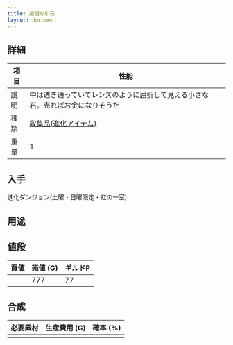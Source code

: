 ```yaml
---
title: 透明な小石
layout: document
---
```

## 詳細

|項目|性能|
|---|---|
|説明|中は透き通っていてレンズのように屈折して見える小さな石。売ればお金になりそうだ|
|種類|[収集品(進化アイテム)](収集品(進化アイテム))|
|重量|1|

## 入手

進化ダンジョン(土曜・日曜限定・虹の一室)

## 用途


## 値段

|買値|売値 (G)|ギルドP|
|---|---|---|
||777|77|

## 合成

|必要素材|生産費用 (G)|確率 (%)|
|---|---|---|
||||
